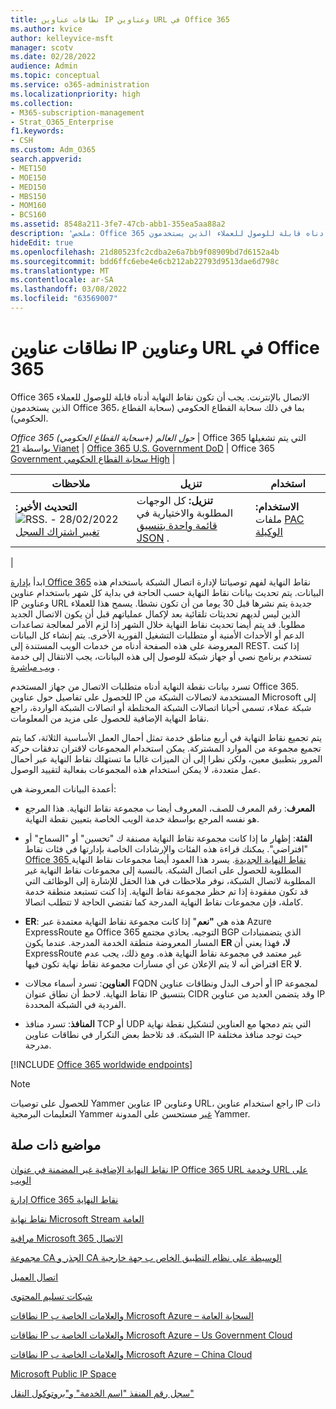 ```yaml
---
title: نطاقات عناوين IP وعناوين URL في Office 365
ms.author: kvice
author: kelleyvice-msft
manager: scotv
ms.date: 02/28/2022
audience: Admin
ms.topic: conceptual
ms.service: o365-administration
ms.localizationpriority: high
ms.collection:
- M365-subscription-management
- Strat_O365_Enterprise
f1.keywords:
- CSH
ms.custom: Adm_O365
search.appverid:
- MET150
- MOE150
- MED150
- MBS150
- MOM160
- BCS160
ms.assetid: 8548a211-3fe7-47cb-abb1-355ea5aa88a2
description: 'ملخص: Office 365 الاتصال بالإنترنت. يجب أن تكون نقاط النهاية أدناه قابلة للوصول للعملاء الذين يستخدمون Office 365، بما في ذلك سحابة القطاع الحكومي (سحابة القطاع الحكومي).'
hideEdit: true
ms.openlocfilehash: 21d80523fc2cdba2e6a7bb9f08909bd7d6152a4b
ms.sourcegitcommit: bdd6ffc6ebe4e6cb212ab22793d9513dae6d798c
ms.translationtype: MT
ms.contentlocale: ar-SA
ms.lasthandoff: 03/08/2022
ms.locfileid: "63569007"
---
```

# <a name="office-365-urls-and-ip-address-ranges"></a>نطاقات عناوين IP وعناوين URL في Office 365

Office 365 الاتصال بالإنترنت. يجب أن تكون نقاط النهاية أدناه قابلة للوصول للعملاء الذين يستخدمون Office 365، بما في ذلك سحابة القطاع الحكومي (سحابة القطاع الحكومي).
  
*Office 365 حول العالم (+سحابة القطاع الحكومي)* \| Office 365 التي يتم تشغيلها بواسطة [21 Vianet](urls-and-ip-address-ranges-21vianet.md) \| [Office 365 U.S. Government DoD](microsoft-365-u-s-government-dod-endpoints.md) \| Office 365 [Government سحابة القطاع الحكومي High](microsoft-365-u-s-government-gcc-high-endpoints.md) \|

|ملاحظات|تنزيل|استخدام |
|---|---|---|
|**التحديث الأخير:** 28/02/2022 - ![RSS.](../media/5dc6bb29-25db-4f44-9580-77c735492c4b.png) [تغيير اشتراك السجل](https://endpoints.office.com/version/worldwide?allversions=true&format=rss&clientrequestid=b10c5ed1-bad1-445f-b386-b919946339a7)|**تنزيل:** كل الوجهات المطلوبة والاختيارية في [قائمة واحدة بتنسيق JSON](https://endpoints.office.com/endpoints/worldwide?clientrequestid=b10c5ed1-bad1-445f-b386-b919946339a7) .|**الاستخدام:** ملفات [PAC الوكيلة](managing-office-365-endpoints.md#pacfiles)|
|

ابدأ [بإدارة Office 365](managing-office-365-endpoints.md) نقاط النهاية لفهم توصياتنا لإدارة اتصال الشبكة باستخدام هذه البيانات. يتم تحديث بيانات نقاط النهاية حسب الحاجة في بداية كل شهر باستخدام عناوين IP وعناوين URL جديدة يتم نشرها قبل 30 يوما من أن تكون نشطا. يسمح هذا للعملاء الذين ليس لديهم تحديثات تلقائية بعد لإكمال عملياتهم قبل أن يكون الاتصال الجديد مطلوبا. قد يتم أيضا تحديث نقاط النهاية خلال الشهر إذا لزم الأمر لمعالجة تصاعدات الدعم أو الأحداث الأمنية أو متطلبات التشغيل الفورية الأخرى. يتم إنشاء كل البيانات المعروضة على هذه الصفحة أدناه من خدمات الويب المستندة إلى REST. إذا كنت تستخدم برنامج نصي أو جهاز شبكة للوصول إلى هذه البيانات، يجب الانتقال إلى خدمة [ويب مباشرة](microsoft-365-ip-web-service.md) .

تسرد بيانات نقطة النهاية أدناه متطلبات الاتصال من جهاز المستخدم Office 365. للحصول على تفاصيل حول عناوين IP المستخدمة لاتصالات الشبكة من Microsoft إلى شبكة عملاء، تسمى أحيانا اتصالات الشبكة المختلطة أو اتصالات الشبكة [](additional-office365-ip-addresses-and-urls.md) الواردة، راجع نقاط النهاية الإضافية للحصول على مزيد من المعلومات.

يتم تجميع نقاط النهاية في أربع مناطق خدمة تمثل أحمال العمل الأساسية الثلاثة، كما يتم تجميع مجموعة من الموارد المشتركة. يمكن استخدام المجموعات لاقتران تدفقات حركة المرور بتطبيق معين، ولكن نظرا إلى أن الميزات غالبا ما تستهلك نقاط النهاية عبر أحمال عمل متعددة، لا يمكن استخدام هذه المجموعات بفعالية لتقييد الوصول.

أعمدة البيانات المعروضة هي:

- **المعرف**: رقم المعرف للصف، المعروف أيضا ب مجموعة نقاط النهاية. هذا المرجع هو نفسه المرجع بواسطة خدمة الويب الخاصة بتعيين نقطة النهاية.

- **الفئة**: إظهار ما إذا كانت مجموعة نقاط النهاية مصنفة ك "تحسين" أو "السماح" أو "افتراضي". يمكنك قراءة هذه الفئات والإرشادات الخاصة بإدارتها في فئات نقاط [Office 365 نقاط النهاية الجديدة](microsoft-365-network-connectivity-principles.md#new-office-365-endpoint-categories). يسرد هذا العمود أيضا مجموعات نقاط النهاية المطلوبة للحصول على اتصال الشبكة. بالنسبة إلى مجموعات نقاط النهاية غير المطلوبة لاتصال الشبكة، نوفر ملاحظات في هذا الحقل للإشارة إلى الوظائف التي قد تكون مفقودة إذا تم حظر مجموعة نقاط النهاية. إذا كنت تستبعد منطقة خدمة كاملة، فإن مجموعات نقاط النهاية المدرجة كما تقتضي الحاجة لا تتطلب اتصالا.

- **ER**: هذه هي **"نعم**" إذا كانت مجموعة نقاط النهاية معتمدة عبر Azure ExpressRoute مع Office 365 التوجيه. يحاذي مجتمع BGP الذي يتضمنبادات المسار المعروضة منطقة الخدمة المدرجة. عندما يكون **ER لا،** فهذا يعني أن ExpressRoute غير معتمد في مجموعة نقاط النهاية هذه. ومع ذلك، يجب عدم افتراض أنه لا يتم الإعلان عن أي مسارات مجموعة نقاط نهاية تكون فيها ER **لا**.

- **العناوين**: تسرد أسماء مجالات FQDN أو أحرف البدل ونطاقات عناوين IP لمجموعة نقاط النهاية. لاحظ أن نطاق عنوان IP بتنسيق CIDR وقد يتضمن العديد من عناوين IP الفردية في الشبكة المحددة.

- **المنافذ**: تسرد منافذ TCP أو UDP التي يتم دمجها مع العناوين لتشكيل نقطة نهاية الشبكة. قد تلاحظ بعض التكرار في نطاقات عناوين IP حيث توجد منافذ مختلفة مدرجة.

[!INCLUDE [Office 365 worldwide endpoints](../includes/office-365-worldwide-endpoints.md)]

> [!NOTE]
> للحصول على توصيات Yammer عناوين IP وعناوين URL، راجع استخدام عناوين IP ذات التعليمات البرمجية Yammer [غير](https://techcommunity.microsoft.com/t5/Yammer-Blog/Using-hard-coded-IP-addresses-for-Yammer-is-not-recommended/ba-p/276592) مستحسن على المدونة Yammer.

## <a name="related-topics"></a>مواضيع ذات صلة

[نقاط النهاية الإضافية غير المضمنة في عنوان IP Office 365 URL وخدمة URL على الويب](additional-office365-ip-addresses-and-urls.md)

[إدارة Office 365 نقاط النهاية](managing-office-365-endpoints.md)

[نقاط نهاية Microsoft Stream العامة](/stream/network-overview#general-microsoft-stream-endpoints)
  
[مراقبة Microsoft 365 الاتصال](./monitor-connectivity.md)

[مجموعة CA الجذر و CA الوسيطة على نظام التطبيق الخاص ب جهة خارجية](../compliance/encryption-office-365-certificate-chains.md)
  
[اتصال العميل](https://support.office.com/article/client-connectivity-4232abcf-4ae5-43aa-bfa1-9a078a99c78b)
  
[شبكات تسليم المحتوى](https://support.office.com/article/content-delivery-networks-0140f704-6614-49bb-aa6c-89b75dcd7f1f)
  
[نطاقات IP والعلامات الخاصة ب Microsoft Azure – السحابة العامة](https://www.microsoft.com/download/details.aspx?id=56519)

[نطاقات IP والعلامات الخاصة ب Microsoft Azure – Us Government Cloud](https://www.microsoft.com/download/details.aspx?id=57063)

[نطاقات IP والعلامات الخاصة ب Microsoft Azure – China Cloud](https://www.microsoft.com/download/details.aspx?id=57062)
  
[Microsoft Public IP Space](https://www.microsoft.com/download/details.aspx?id=53602)

[سجل رقم المنفذ "اسم الخدمة" و"بروتوكول النقل"](https://www.iana.org/assignments/service-names-port-numbers/service-names-port-numbers.xhtml)
